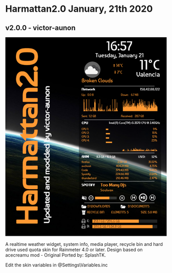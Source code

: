 # Harmattan2.0 January, 21th 2020
## v2.0.0 - victor-aunon

![preview](preview.png)

A realtime weather widget, system info, media player, recycle bin and hard drive used quota skin for Rainmeter 4.0 or later.
Design based on acecreamu mod - Original Ported by: SplashTK.

Edit the skin variables in @Settings\Variables.inc